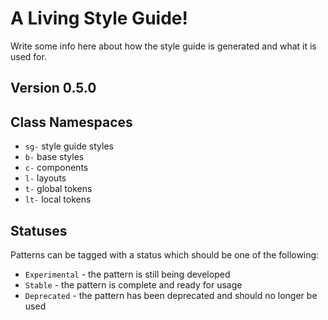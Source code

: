 # A Living Style Guide!

Write some info here about how the style guide is generated and what it is used for.

## Version 0.5.0

## Class Namespaces

* `sg-` style guide styles
* `b-` base styles
* `c-` components
* `l-` layouts
* `t-` global tokens
* `lt-` local tokens

## Statuses

Patterns can be tagged with a status which should be one of the following:

  * `Experimental` - the pattern is still being developed
  * `Stable` - the pattern is complete and ready for usage
  * `Deprecated` - the pattern has been deprecated and should no longer be used

